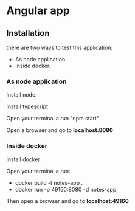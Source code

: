 # Angular app

## Installation
there are two ways to test this application:
* As node application. 
* Inside docker.

### As node application
Install node.

Install typescript
 
Open your terminal a run "npm start"

Open a browser and go to **localhost:8080**

### Inside docker
Install docker

Open your terminal a run:
* docker build -t notes-app .
* docker run -p 49160:8080 -d notes-app

Then open a browser and go to **localhost:49160**


